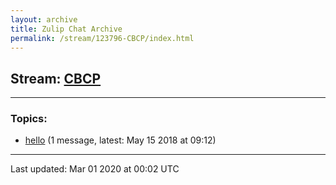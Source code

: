 ```yaml
---
layout: archive
title: Zulip Chat Archive
permalink: /stream/123796-CBCP/index.html
---
```


## Stream: [CBCP](https://hl7webmaster.github.io/zulip-hl7-org/stream/123796-CBCP/index.html)
---

### Topics:

* [hello](topic/hello.html) (1 message, latest: May 15 2018 at 09:12)

<hr><p>Last updated: Mar 01 2020 at 00:02 UTC</p>